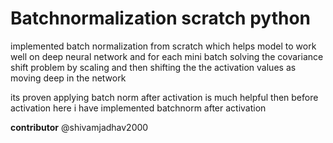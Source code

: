 # Batchnormalization scratch python
implemented batch normalization from scratch which helps model to work well on deep neural network and for each mini batch
solving the covariance shift problem by scaling and then shifting the the activation values as moving deep in the network

its proven applying batch norm after activation is much helpful then before activation
here i have implemented batchnorm after activation 

**contributor**
@shivamjadhav2000
